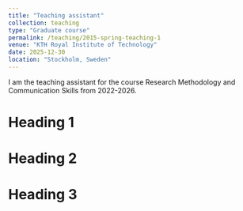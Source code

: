 ```yaml
---
title: "Teaching assistant"
collection: teaching
type: "Graduate course"
permalink: /teaching/2015-spring-teaching-1
venue: "KTH Royal Institute of Technology"
date: 2025-12-30
location: "Stockholm, Sweden"
---
```


I am the teaching assistant for the course Research Methodology and Communication Skills from 2022-2026.

Heading 1
======

Heading 2
======

Heading 3
======
